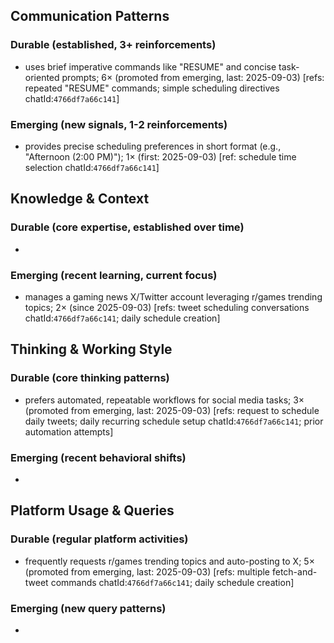 ## Communication Patterns
### Durable (established, 3+ reinforcements)
- uses brief imperative commands like "RESUME" and concise task-oriented prompts; 6× (promoted from emerging, last: 2025-09-03) [refs: repeated "RESUME" commands; simple scheduling directives chatId:`4766df7a66c141`]

### Emerging (new signals, 1-2 reinforcements)
- provides precise scheduling preferences in short format (e.g., "Afternoon (2:00 PM)"); 1× (first: 2025-09-03) [ref: schedule time selection chatId:`4766df7a66c141`]

## Knowledge & Context
### Durable (core expertise, established over time)
-

### Emerging (recent learning, current focus)
- manages a gaming news X/Twitter account leveraging r/games trending topics; 2× (since 2025-09-03) [refs: tweet scheduling conversations chatId:`4766df7a66c141`; daily schedule creation]

## Thinking & Working Style
### Durable (core thinking patterns)
- prefers automated, repeatable workflows for social media tasks; 3× (promoted from emerging, last: 2025-09-03) [refs: request to schedule daily tweets; daily recurring schedule setup chatId:`4766df7a66c141`; prior automation attempts]

### Emerging (recent behavioral shifts)
-

## Platform Usage & Queries
### Durable (regular platform activities)
- frequently requests r/games trending topics and auto-posting to X; 5× (promoted from emerging, last: 2025-09-03) [refs: multiple fetch-and-tweet commands chatId:`4766df7a66c141`; daily schedule creation]

### Emerging (new query patterns)
-